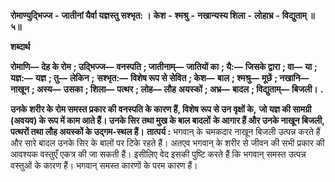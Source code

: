  **रोमाण्युद्भिज्ज** **-** **जातीनां यैर्वा यज्ञस्तु सश्भृत: ।** **केश** **-** **श्मश्रु** **-** **नखान्यस्य शिला** **-** **लोहाभ्र** **-** **विद्युताम् ॥ ५॥** 

**शब्दार्थ** 

**रोमाणि—** **देह के रोम** **; उद्भिज्ज—** **वनस्पति** **; जातीनाम्—** **जातियों का** **; यै:—** **जिसके द्वारा** **; वा—** **या** **; यज्ञ:—** **यज्ञ** **; तु—** **लेकिन** **;** **सश्भृत:—** **विशेष रूप से सेवित** **; केश—** **बाल** **; श्मश्रु—** **मूछें** **; नखानि—** **नाखून** **; अस्य—** **उसका** **; शिला—** **पत्थर** **; लोह—** **लौह** **अयस्कों** **; अभ्र—** **बादल** **; विद्युताम्—** **बिजली।** **.** 

**उनके शरीर के रोम समस्त प्रकार की वनस्पति के कारण हैं, विशेष रूप से उन वृक्षों के,** **जो यज्ञ की सामग्री (अवयव) के रूप में काम आते हैं। उनके सिर तथा मुख के बाल बादलों** **के आगार हैं और उनके नाखून बिजली, पत्थरों तथा लौह अयस्कों के उद्गम-स्थल हैं।** **तात्पर्य :** भगवान् के चमकदार नाखून बिजली उत्पन्न करते हैं और सारे बादल उनके सिर के बालों पर टिके रहते हैं। अतएव भगवान् के शरीर से जीवन की सभी प्रकार की आवश्यक वस्तुएँ एकत्र की जा सकती हैं। इसीलिए वेद इसकी पुष्टि करते हैं कि भगवान् समस्त उत्पन्न वस्तुओं के कारण हैं। भगवान् समस्त कारणों के परम कारण हैं। 